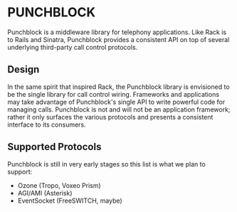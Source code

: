 PUNCHBLOCK
==========

Punchblock is a middleware library for telephony applications.  Like Rack is to
Rails and Sinatra, Punchblock provides a consistent API on top of several
underlying third-party call control protocols.

Design
------

In the same spirit that inspired Rack, the Punchblock library is envisioned to
be the single library for call control wiring.  Frameworks and applications may
take advantage of Punchblock's single API to write powerful code for managing
calls.  Punchblock is not and will not be an application framework; rather it
only surfaces the various protocols and presents a consistent interface to its
consumers.

Supported Protocols
-------------------

Punchblock is still in very early stages so this list
is what we plan to support:

* Ozone (Tropo, Voxeo Prism)
* AGI/AMI (Asterisk)
* EventSocket (FreeSWITCH, maybe)
